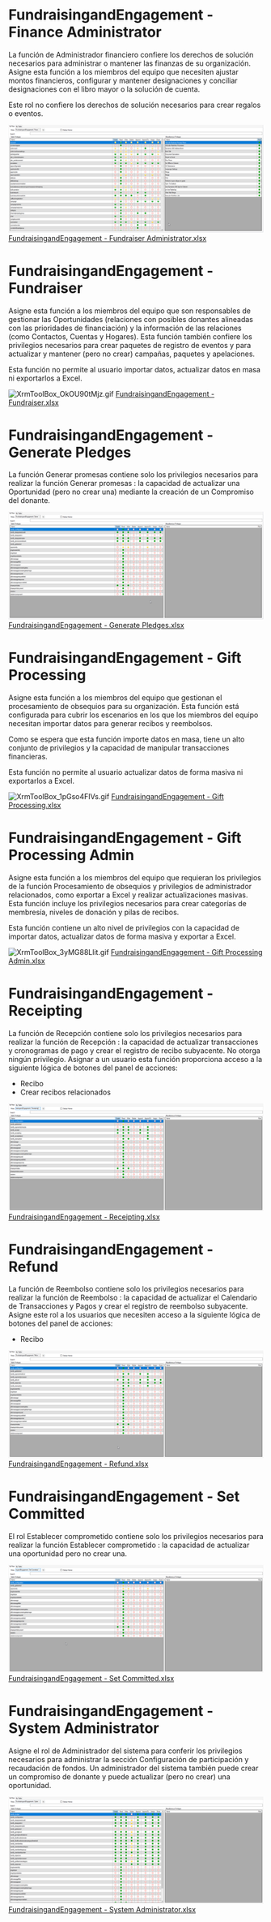 # FundraisingandEngagement - Finance Administrator
La función de Administrador financiero confiere los derechos de solución necesarios para administrar o mantener las finanzas de su organización. Asigne esta función a los miembros del equipo que necesiten ajustar montos financieros, configurar y mantener designaciones y conciliar designaciones con el libro mayor o la solución de cuenta.

Este rol no confiere los derechos de solución necesarios para crear regalos o eventos.

![XrmToolBox_qQg6iIlEv6.gif](/.attachments/XrmToolBox_qQg6iIlEv6-d6fd4c1e-a832-49bb-980f-f4ea9a85007e.gif)
[FundraisingandEngagement - Fundraiser Administrator.xlsx](/.attachments/FundraisingandEngagement%20-%20Fundraiser%20Administrator-f31008bd-73c4-4f73-9d33-3d281914bd53.xlsx)

# FundraisingandEngagement - Fundraiser

Asigne esta función a los miembros del equipo que son responsables de gestionar las Oportunidades (relaciones con posibles donantes alineadas con las prioridades de financiación) y la información de las relaciones (como Contactos, Cuentas y Hogares). Esta función también confiere los privilegios necesarios para crear paquetes de registro de eventos y para actualizar y mantener (pero no crear) campañas, paquetes y apelaciones.

Esta función no permite al usuario importar datos, actualizar datos en masa ni exportarlos a Excel.

![XrmToolBox_OkOU90tMjz.gif](/.attachments/XrmToolBox_OkOU90tMjz-61a347ad-7c56-469a-b5e9-3c1b6676c040.gif)
[FundraisingandEngagement - Fundraiser.xlsx](/.attachments/FundraisingandEngagement%20-%20Fundraiser-b865419a-d6f2-4bb0-a443-824c46a92831.xlsx)

# FundraisingandEngagement - Generate Pledges

La función Generar promesas contiene solo los privilegios necesarios para realizar la función Generar promesas : la capacidad de actualizar una Oportunidad (pero no crear una) mediante la creación de un Compromiso del donante.

![image.png](/.attachments/image-100a0721-2234-475b-ae7c-95a9158c96d3.png)
[FundraisingandEngagement - Generate Pledges.xlsx](/.attachments/FundraisingandEngagement%20-%20Generate%20Pledges-2344b08b-1435-4006-b62a-7b74f67a7734.xlsx)

# FundraisingandEngagement - Gift Processing

Asigne esta función a los miembros del equipo que gestionan el procesamiento de obsequios para su organización. Esta función está configurada para cubrir los escenarios en los que los miembros del equipo necesitan importar datos para generar recibos y reembolsos.

Como se espera que esta función importe datos en masa, tiene un alto conjunto de privilegios y la capacidad de manipular transacciones financieras.

Esta función no permite al usuario actualizar datos de forma masiva ni exportarlos a Excel.

![XrmToolBox_1pGso4FIVs.gif](/.attachments/XrmToolBox_1pGso4FIVs-def369a8-d9d4-4e6d-9d53-4d1248feb7df.gif)
[FundraisingandEngagement - Gift Processing.xlsx](/.attachments/FundraisingandEngagement%20-%20Gift%20Processing-2188050d-bdd8-4c60-8b0a-d98154119082.xlsx)

# FundraisingandEngagement - Gift Processing Admin
Asigne esta función a los miembros del equipo que requieran los privilegios de la función Procesamiento de obsequios y privilegios de administrador relacionados, como exportar a Excel y realizar actualizaciones masivas. Esta función incluye los privilegios necesarios para crear categorías de membresía, niveles de donación y pilas de recibos.

Esta función contiene un alto nivel de privilegios con la capacidad de importar datos, actualizar datos de forma masiva y exportar a Excel.

![XrmToolBox_3yMG88Llit.gif](/.attachments/XrmToolBox_3yMG88Llit-2669e253-80a5-4a4b-a7c3-fb6810c1e283.gif)
[FundraisingandEngagement - Gift Processing Admin.xlsx](/.attachments/FundraisingandEngagement%20-%20Gift%20Processing%20Admin-6fb9e42b-5fc8-407b-bdae-f44660fc4b0a.xlsx)

# FundraisingandEngagement - Receipting

La función de Recepción contiene solo los privilegios necesarios para realizar la función de Recepción : la capacidad de actualizar transacciones y cronogramas de pago y crear el registro de recibo subyacente. No otorga ningún privilegio. Asignar a un usuario esta función proporciona acceso a la siguiente lógica de botones del panel de acciones:
- Recibo
- Crear recibos relacionados

![image.png](/.attachments/image-f52638d5-ef58-4979-8a43-f57052154295.png)
[FundraisingandEngagement - Receipting.xlsx](/.attachments/FundraisingandEngagement%20-%20Receipting-bb5e1476-1a8b-44d7-b766-0364c4f09daa.xlsx)

# FundraisingandEngagement - Refund

La función de Reembolso contiene solo los privilegios necesarios para realizar la función de Reembolso : la capacidad de actualizar el Calendario de Transacciones y Pagos y crear el registro de reembolso subyacente. Asigne este rol a los usuarios que necesiten acceso a la siguiente lógica de botones del panel de acciones:
- Recibo

![image.png](/.attachments/image-d80fa67a-d831-4f9c-aa78-acd871eabeca.png)
[FundraisingandEngagement - Refund.xlsx](/.attachments/FundraisingandEngagement%20-%20Refund-422878e0-93d1-436a-b8fe-db38af47187e.xlsx)

# FundraisingandEngagement - Set Committed

El rol Establecer comprometido contiene solo los privilegios necesarios para realizar la función Establecer comprometido : la capacidad de actualizar una oportunidad pero no crear una.

![image.png](/.attachments/image-00f06120-5291-4a41-a324-304cff7b9991.png)
[FundraisingandEngagement - Set Committed.xlsx](/.attachments/FundraisingandEngagement%20-%20Set%20Committed-e63d8036-4f95-4d04-ae56-7400b356c9e3.xlsx)

# FundraisingandEngagement - System Administrator

Asigne el rol de Administrador del sistema para conferir los privilegios necesarios para administrar la sección Configuración de participación y recaudación de fondos. Un administrador del sistema también puede crear un compromiso de donante y puede actualizar (pero no crear) una oportunidad.

![XrmToolBox_kSE9kCIflu.gif](/.attachments/XrmToolBox_kSE9kCIflu-920e2f9e-a955-45d6-b250-e8850eb74762.gif)
[FundraisingandEngagement - System Administrator.xlsx](/.attachments/FundraisingandEngagement%20-%20System%20Administrator-dab80a01-a17d-4613-8a56-69700ccd447e.xlsx)